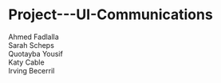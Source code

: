 # Project---UI-Communications

Ahmed Fadlalla\
Sarah Scheps\
Quotayba Yousif\
Katy Cable\
Irving Becerril
